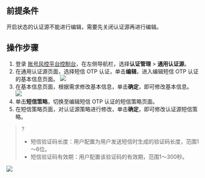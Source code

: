 ## 前提条件
开启状态的认证源不能进行编辑，需要先关闭认证源再进行编辑。

## 操作步骤
1. 登录 [账号风控平台控制台](https://console.cloud.tencent.com/ciam)，在左侧导航栏，选择**认证管理** > **通用认证源**。
2. 在通用认证源页面，选择短信 OTP 认证，单击**编辑**，进入编辑短信 OTP 认证的基本信息页面。
![](https://main.qcloudimg.com/raw/39b527045de75a12c41cd270371e05ce.png)
3. 在基本信息页面，根据需求修改基本信息，单击**确定**，即可修改基本信息。
![](https://main.qcloudimg.com/raw/fa7fc6ecea2df7ee70c41cd8f016918b.png)
4. 单击**短信策略**，切换至编辑短信 OTP 认证的短信策略页面。
5. 在短信策略页面，对认证源策略进行修改，单击**确定**，即可修改认证源短信策略。
>?
>- 短信验证码长度：用户配置为用户发送短信时生成的验证码长度，范围1～6位。
>- 短信验证码有效期：用户配置该验证码的有效期，范围1～300秒。
>
![](https://main.qcloudimg.com/raw/270b22a92f2f62648a6f028de95f6121.png)
